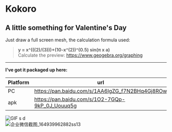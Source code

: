 # Kokoro
## A little something for Valentine's Day  

Just draw a full screen mesh, the calculation formula used:  
>__y = x^(((2)/(3)))+(10-x^(2))^(0.5) sin(π x a)__  
Calculate the preview: https://www.geogebra.org/graphing  
****
__I've got it packaged up here:__  

| Platform | url | code |
| ------ | ------ | ------ |
| PC | https://pan.baidu.com/s/1AA6IgZG_f7N2BHq4Gj8ROw | 0aqj |
| apk | https://pan.baidu.com/s/1O2-7GQp-9kP_0J_Uouuq5g | 5jqv |

![GIF  s d](https://user-images.githubusercontent.com/71002504/163141233-81ff6f12-6853-4bca-a320-4b9471bdad89.gif)  
![企业微信截图_164939962882ss13](https://user-images.githubusercontent.com/71002504/163141250-d0435085-0921-4e97-bf67-ec59641bed28.png)  
